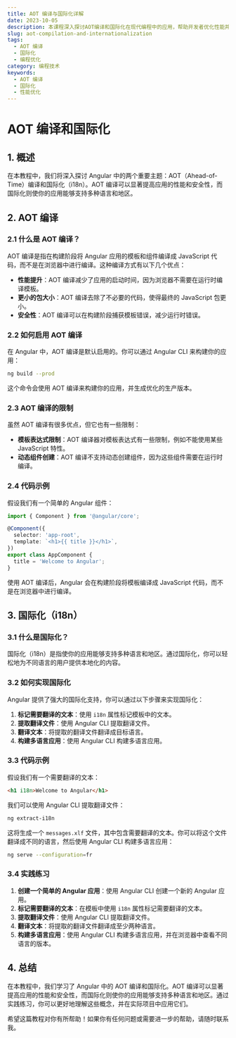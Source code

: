 ```yaml
---
title: AOT 编译与国际化详解
date: 2023-10-05
description: 本课程深入探讨AOT编译和国际化在现代编程中的应用，帮助开发者优化性能并实现多语言支持。
slug: aot-compilation-and-internationalization
tags:
  - AOT 编译
  - 国际化
  - 编程优化
category: 编程技术
keywords:
  - AOT 编译
  - 国际化
  - 性能优化
---
```


# AOT 编译和国际化

## 1. 概述

在本教程中，我们将深入探讨 Angular 中的两个重要主题：AOT（Ahead-of-Time）编译和国际化（i18n）。AOT 编译可以显著提高应用的性能和安全性，而国际化则使你的应用能够支持多种语言和地区。

## 2. AOT 编译

### 2.1 什么是 AOT 编译？

AOT 编译是指在构建阶段将 Angular 应用的模板和组件编译成 JavaScript 代码，而不是在浏览器中进行编译。这种编译方式有以下几个优点：

- **性能提升**：AOT 编译减少了应用的启动时间，因为浏览器不需要在运行时编译模板。
- **更小的包大小**：AOT 编译去除了不必要的代码，使得最终的 JavaScript 包更小。
- **安全性**：AOT 编译可以在构建阶段捕获模板错误，减少运行时错误。

### 2.2 如何启用 AOT 编译

在 Angular 中，AOT 编译是默认启用的。你可以通过 Angular CLI 来构建你的应用：

```bash
ng build --prod
```

这个命令会使用 AOT 编译来构建你的应用，并生成优化的生产版本。

### 2.3 AOT 编译的限制

虽然 AOT 编译有很多优点，但它也有一些限制：

- **模板表达式限制**：AOT 编译器对模板表达式有一些限制，例如不能使用某些 JavaScript 特性。
- **动态组件创建**：AOT 编译不支持动态创建组件，因为这些组件需要在运行时编译。

### 2.4 代码示例

假设我们有一个简单的 Angular 组件：

```typescript
import { Component } from '@angular/core';

@Component({
  selector: 'app-root',
  template: `<h1>{{ title }}</h1>`,
})
export class AppComponent {
  title = 'Welcome to Angular';
}
```

使用 AOT 编译后，Angular 会在构建阶段将模板编译成 JavaScript 代码，而不是在浏览器中进行编译。

## 3. 国际化（i18n）

### 3.1 什么是国际化？

国际化（i18n）是指使你的应用能够支持多种语言和地区。通过国际化，你可以轻松地为不同语言的用户提供本地化的内容。

### 3.2 如何实现国际化

Angular 提供了强大的国际化支持，你可以通过以下步骤来实现国际化：

1. **标记需要翻译的文本**：使用 `i18n` 属性标记模板中的文本。
2. **提取翻译文件**：使用 Angular CLI 提取翻译文件。
3. **翻译文本**：将提取的翻译文件翻译成目标语言。
4. **构建多语言应用**：使用 Angular CLI 构建多语言应用。

### 3.3 代码示例

假设我们有一个需要翻译的文本：

```html
<h1 i18n>Welcome to Angular</h1>
```

我们可以使用 Angular CLI 提取翻译文件：

```bash
ng extract-i18n
```

这将生成一个 `messages.xlf` 文件，其中包含需要翻译的文本。你可以将这个文件翻译成不同的语言，然后使用 Angular CLI 构建多语言应用：

```bash
ng serve --configuration=fr
```

### 3.4 实践练习

1. **创建一个简单的 Angular 应用**：使用 Angular CLI 创建一个新的 Angular 应用。
2. **标记需要翻译的文本**：在模板中使用 `i18n` 属性标记需要翻译的文本。
3. **提取翻译文件**：使用 Angular CLI 提取翻译文件。
4. **翻译文本**：将提取的翻译文件翻译成至少两种语言。
5. **构建多语言应用**：使用 Angular CLI 构建多语言应用，并在浏览器中查看不同语言的版本。

## 4. 总结

在本教程中，我们学习了 Angular 中的 AOT 编译和国际化。AOT 编译可以显著提高应用的性能和安全性，而国际化则使你的应用能够支持多种语言和地区。通过实践练习，你可以更好地理解这些概念，并在实际项目中应用它们。

希望这篇教程对你有所帮助！如果你有任何问题或需要进一步的帮助，请随时联系我。